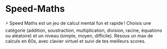 # Speed-Maths
⚡ Speed Maths est un jeu de calcul mental fun et rapide ! Choisis une catégorie (addition, soustraction, multiplication, division, racine, équations ou aléatoire) et un niveau (simple, moyen, difficile). Résous un max de calculs en 60s, avec clavier virtuel et suivi de tes meilleurs scores.
